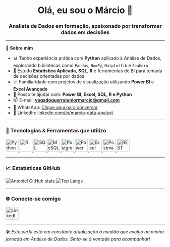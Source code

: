 <h1 align="center">Olá, eu sou o Márcio 👋</h1>
<h3 align="center">Analista de Dados em formação, apaixonado por transformar dados em decisões</h3>

---

🎯 **Sobre mim**

- 📊 Tenho experiência prática com **Python** aplicado à Análise de Dados, explorando bibliotecas como `Pandas`, `NumPy`, `Matplotlib` e `Seaborn`  
- 🧠 Estudo **Estatística Aplicada**, **SQL**, **R** e ferramentas de BI para tomada de decisões orientadas por dados  
- 📈 Familiaridade com projetos de visualização utilizando **Power BI** e **Excel Avançado**  
- 💬 Posso te ajudar com: **Power BI, Excel, SQL, R e Python**  
- 📫 E-mail: **vogadoguerrajuniormarcio@gmail.com**  
- 📱 WhatsApp: [Clique aqui para conversar](https://wa.me/558999449630)  
- 🔗  LinkedIn: [linkedin.com/in/marcio-data-analyst](https://www.linkedin.com/in/marcio-data-analyst)

---

### 🚀 Tecnologias & Ferramentas que utilizo

<p align="left">
  <a href="https://www.python.org/" target="_blank">
    <img src="https://cdn.jsdelivr.net/gh/devicons/devicon/icons/python/python-original.svg" width="40" height="40" alt="Python"/>
  </a>
  <a href="https://www.r-project.org/" target="_blank">
    <img src="https://www.r-project.org/logo/Rlogo.png" width="40" height="40" alt="R"/>
  </a>
  <a href="https://www.microsoft.com/en-us/sql-server" target="_blank">
    <img src="https://www.svgrepo.com/show/303229/microsoft-sql-server-logo.svg" width="40" height="40" alt="SQL Server"/>
  </a>
  <a href="https://www.mysql.com/" target="_blank">
    <img src="https://cdn.jsdelivr.net/gh/devicons/devicon/icons/mysql/mysql-original-wordmark.svg" width="40" height="40" alt="MySQL"/>
  </a>
  <a href="https://www.postgresql.org/" target="_blank">
    <img src="https://cdn.jsdelivr.net/gh/devicons/devicon/icons/postgresql/postgresql-original-wordmark.svg" width="40" height="40" alt="PostgreSQL"/>
  </a>
  <a href="https://powerbi.microsoft.com/" target="_blank">
    <img src="https://upload.wikimedia.org/wikipedia/commons/c/cf/New_Power_BI_Logo.svg" width="40" height="40" alt="Power BI"/>
  </a>
  <a href="https://www.microsoft.com/pt-br/microsoft-365/excel" target="_blank">
    <img src="https://cdn-icons-png.flaticon.com/512/732/732220.png" width="40" height="40" alt="Excel"/>
  </a>
  <a href="https://www.postman.com/" target="_blank">
    <img src="https://www.vectorlogo.zone/logos/getpostman/getpostman-icon.svg" width="40" height="40" alt="Postman"/>
  </a>
  <a href="https://restfulapi.net/" target="_blank">
    <img src="https://cdn-icons-png.flaticon.com/512/1006/1006550.png" width="40" height="40" alt="REST API"/>
  </a>
</p>

---

### 📈 Estatísticas GitHub

![Antoniel GitHub stats](https://github-readme-stats.vercel.app/api?username=marcio-DataAnalyst&show_icons=true&theme=dark) 
![Top Langs](https://github-readme-stats.vercel.app/api/top-langs/?username=marcio-DataAnalyst&layout=compact)


---

### 🌐 Conecte-se comigo

<p align="left">
  <a href="https://www.linkedin.com/in/marcio-data-analyst" target="_blank">
    <img src="https://cdn.jsdelivr.net/gh/devicons/devicon/icons/linkedin/linkedin-original.svg" width="40" height="40" alt="LinkedIn" />
  </a>
</p>

---

🛠️ *Este perfil está em constante atualização à medida que evoluo na minha jornada em Análise de Dados. Sinta-se à vontade para acompanhar!*
